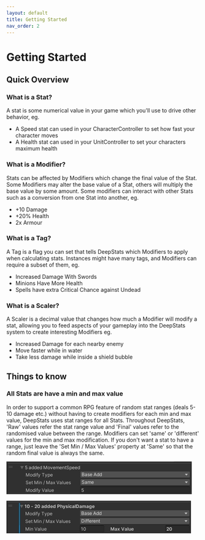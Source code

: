 ```yaml
---
layout: default
title: Getting Started
nav_order: 2
---
```


# Getting Started

## Quick Overview

### What is a Stat?
A stat is some numerical value in your game which you'll use to drive other behavior, eg.
- A Speed stat can used in your CharacterController to set how fast your character moves
- A Health stat can used in your UnitController to set your characters maximum health

### What is a Modifier?
Stats can be affected by Modifiers which change the final value of the Stat. Some Modifiers may alter the base value of a Stat, others will multiply the base value by some amount. Some modifiers can interact with other Stats such as a conversion from one Stat into another, eg.
- +10 Damage
- +20% Health
- 2x Armour

### What is a Tag?
A Tag is a flag you can set that tells DeepStats which Modifiers to apply when calculating stats. Instances might have many tags, and Modifiers can require a subset of them, eg.
- Increased Damage With Swords
- Minions Have More Health
- Spells have extra Critical Chance against Undead

### What is a Scaler?
A Scaler is a decimal value that changes how much a Modifier will modify a stat, allowing you to feed aspects of your gameplay into the DeepStats system to create interesting Modifiers eg.
- Increased Damage for each nearby enemy
- Move faster while in water
- Take less damage while inside a shield bubble

## Things to know

### All Stats are have a min and max value
In order to support a common RPG feature of random stat ranges (deals 5-10 damage etc.) without having to create modifiers for each min and max value, DeepStats uses stat ranges for all Stats. Throughout DeepStats, 'Raw' values refer the stat range value and 'Final' values refer to the randomised value between the range. Modifiers can set 'same' or 'different' values for the min and max modification. If you don't want a stat to have a range, just leave the 'Set Min / Max Values' property at 'Same' so that the random final value is always the same.

![same min max](../images/minMaxSame.jpg)

![different min max](../images/minMaxDifferent.jpg)

#